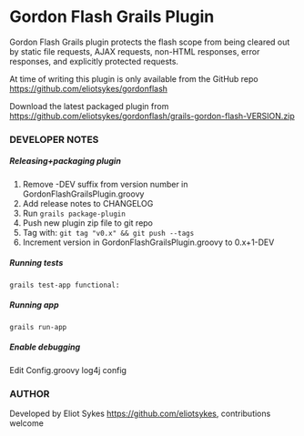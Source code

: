 # Gordon Flash Grails Plugin

Gordon Flash Grails plugin protects the flash scope from being cleared out by static file requests, AJAX requests, non-HTML responses, error responses, and explicitly protected requests.

At time of writing this plugin is only available from the GitHub repo <https://github.com/eliotsykes/gordonflash>

Download the latest packaged plugin from <https://github.com/eliotsykes/gordonflash/grails-gordon-flash-VERSION.zip>

### DEVELOPER NOTES

##### Releasing+packaging plugin
1. Remove -DEV suffix from version number in GordonFlashGrailsPlugin.groovy
2. Add release notes to CHANGELOG
3. Run `grails package-plugin`
4. Push new plugin zip file to git repo
5. Tag with: `git tag "v0.x" && git push --tags`
6. Increment version in GordonFlashGrailsPlugin.groovy to 0.x+1-DEV

##### Running tests
`grails test-app functional:`

##### Running app
`grails run-app`

##### Enable debugging
Edit Config.groovy log4j config

### AUTHOR
Developed by Eliot Sykes <https://github.com/eliotsykes>, contributions welcome

